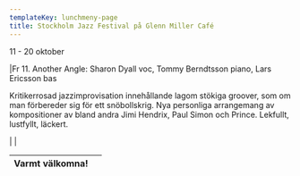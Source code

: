 ```yaml
---
templateKey: lunchmeny-page
title: Stockholm Jazz Festival på Glenn Miller Café
---
```

11 - 20 oktober




|Fr 11. Another Angle: Sharon Dyall voc, 
Tommy Berndtsson piano, Lars Ericsson bas

Kritikerrosad jazzimprovisation innehållande lagom stökiga groover, som om man förbereder sig för ett snöbollskrig. Nya personliga arrangemang av kompositioner av bland andra Jimi Hendrix, Paul Simon och Prince. Lekfullt, lustfyllt, läckert. 




|
                                            |

| Varmt välkomna!                                                                   |        |
| --------------------------------------------------------------------------------- | ------ |
